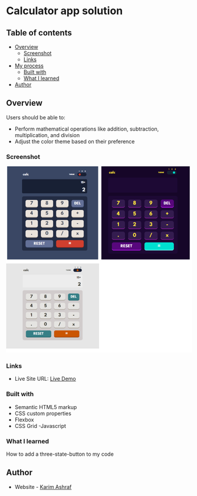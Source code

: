 # Calculator app solution

## Table of contents

- [Overview](#overview)
  - [Screenshot](#screenshot)
  - [Links](#links)
- [My process](#my-process)
  - [Built with](#built-with)
  - [What I learned](#what-i-learned)
- [Author](#author)

## Overview

Users should be able to:

- Perform mathematical operations like addition, subtraction, multiplication, and division
- Adjust the color theme based on their preference

### Screenshot

![](./screenshot.png)

### Links

- Live Site URL: [Live Demo](https://calculator-karim-ashraf.netlify.app/)

### Built with

- Semantic HTML5 markup
- CSS custom properties
- Flexbox
- CSS Grid
  -Javascript

### What I learned

How to add a three-state-button to my code

## Author

- Website - [Karim Ashraf](https://www.linkedin.com/in/karim-ashraf-72k/)
